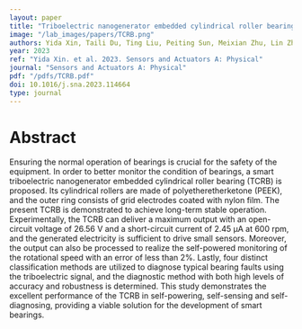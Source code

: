```yaml
---
layout: paper
title: "Triboelectric nanogenerator embedded cylindrical roller bearing for rotational energy harvesting and self-powered fault diagnosis"
image: "/lab_images/papers/TCRB.png"
authors: Yida Xin, Taili Du, Ting Liu, Peiting Sun, Meixian Zhu, Lin Zheng, Haiying Du, Yongjiu Zou, Minyi Xu
year: 2023
ref: "Yida Xin. et al. 2023. Sensors and Actuators A: Physical"
journal: "Sensors and Actuators A: Physical"
pdf: "/pdfs/TCRB.pdf"
doi: 10.1016/j.sna.2023.114664
type: journal
---
```


# Abstract

Ensuring the normal operation of bearings is crucial for the safety of the equipment. In order to better monitor the condition of bearings, a smart triboelectric nanogenerator embedded cylindrical roller bearing (TCRB) is proposed. Its cylindrical rollers are made of polyetheretherketone (PEEK), and the outer ring consists of grid electrodes coated with nylon film. The present TCRB is demonstrated to achieve long-term stable operation. Experimentally, the TCRB can deliver a maximum output with an open-circuit voltage of 26.56 V and a short-circuit current of 2.45 µA at 600 rpm, and the generated electricity is sufficient to drive small sensors. Moreover, the output can also be processed to realize the self-powered monitoring of the rotational speed with an error of less than 2%. Lastly, four distinct classification methods are utilized to diagnose typical bearing faults using the triboelectric signal, and the diagnostic method with both high levels of accuracy and robustness is determined. This study demonstrates the excellent performance of the TCRB in self-powering, self-sensing and self-diagnosing, providing a viable solution for the development of smart bearings.






